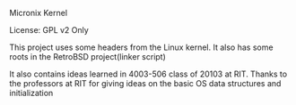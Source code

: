 Micronix Kernel

License: GPL v2 Only

This project uses some headers from the Linux kernel.
It also has some roots in the RetroBSD project(linker script)

It also contains ideas learned in 4003-506 class of 20103
at RIT.  Thanks to the professors at RIT for giving ideas
on the basic OS data structures and initialization
